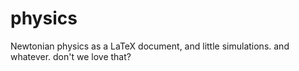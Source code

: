 # physics
 Newtonian physics as a LaTeX document, and little simulations. and whatever. don't we love that?
